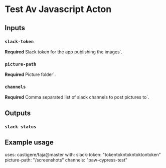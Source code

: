 # Test Av Javascript Acton

## Inputs

### `slack-token`

**Required** Slack token for the app publishing the images`.

### `picture-path`

**Required** Picture folder`.

### `channels`

**Required** Comma separated list of slack channels to post pictures to`.

## Outputs

### `slack status`

## Example usage

uses: castigere/taja@master
with:
slack-token: "tokentokntokntoktontoken"
picture-path: "/screenshots"
channels: "paw-cypress-test"
